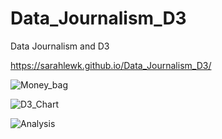 # Data_Journalism_D3
Data Journalism and D3

https://sarahlewk.github.io/Data_Journalism_D3/


![Money_bag](https://user-images.githubusercontent.com/46179696/59470206-e2001d00-8deb-11e9-9746-67f51be2314f.jpg)

![D3_Chart](https://user-images.githubusercontent.com/46179696/59470209-e593a400-8deb-11e9-8b98-1a183a09434a.png)

![Analysis](https://user-images.githubusercontent.com/46179696/59470225-efb5a280-8deb-11e9-947d-f3475999143a.png)
